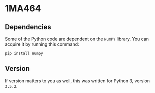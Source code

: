 # 1MA464

## Dependencies
Some of the Python code are dependent on the `NumPY` library. You can acquire it by running this command: 

```pip install numpy```

## Version
If version matters to you as well, this was written for Python 3, version `3.5.2`.
